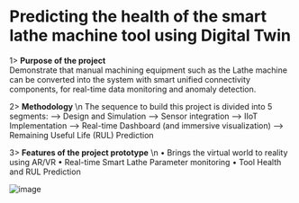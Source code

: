# Predicting the health of the smart lathe machine tool using Digital Twin 

1> **Purpose of the project**<br>
Demonstrate that manual machining equipment such as the Lathe machine can be converted into the system with smart unified connectivity components, for real-time data monitoring and anomaly detection. 


2> **Methodology** \n 
The sequence to build this project is divided into 5 segments: 
	--> Design and Simulation 
	--> Sensor integration 
	--> IIoT Implementation 
	--> Real-time Dashboard (and immersive visualization) 
	--> Remaining Useful Life (RUL) Prediction 

3> **Features of the project prototype** \n 
•	Brings the virtual world to reality using AR/VR 
•	Real-time Smart Lathe Parameter monitoring 
•	Tool Health and RUL Prediction 


![image](https://user-images.githubusercontent.com/132473727/236004050-02bc6d89-9113-484a-ab7b-b9b4a16ef60b.png)

